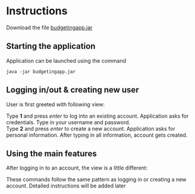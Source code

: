 # Instructions

Download the file [budgetingapp.jar](www.google.com)

## Starting the application

Application can be launched using the command

```
java -jar budgetingapp.jar
```

## Logging in/out & creating new user

User is first greeted with following view:


Type **1** and press _enter_ to log into an existing account. Application asks for credentials. Type in your username and password.  
Type **2** and press _enter_ to create a new account. Application asks for personal information. After typing in all information, account gets created.

## Using the main features

After logging in to an account, the view is a little different:


These commands follow the same pattern as logging in or creating a new account. Detailed instructions will be added later
